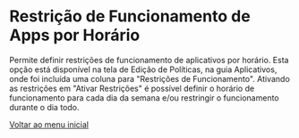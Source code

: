 # Restrição de Funcionamento de Apps por Horário

Permite definir restrições de funcionamento de aplicativos por horário. Esta opção está disponível na tela de Edição de Políticas, na guia Aplicativos, onde foi incluída uma coluna para "Restrições de Funcionamento". Ativando as restrições em "Ativar Restrições" é possível definir o horário de funcionamento para cada dia da semana e/ou restringir o funcionamento durante o dia todo.&#x20;



[Voltar ao menu inicial](../release-notes-less-than-nomeproduto-greater-than-v7.0.0.md)
